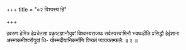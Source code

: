 +++
title = "०२ विश्वस्य हि"

+++

हवरुण हेमित्र हेप्रचेतसा प्रकृष्टज्ञानौयुवां विश्वस्यराजथः सर्वस्यस्वामिनौ भवथःहीति प्रसिद्धौ हेईशाना अस्माकमीश्वरौयुवां धि- योस्मदीयानिकर्माणि पिप्यतं प्याययतम्फलैः ॥ २ ॥